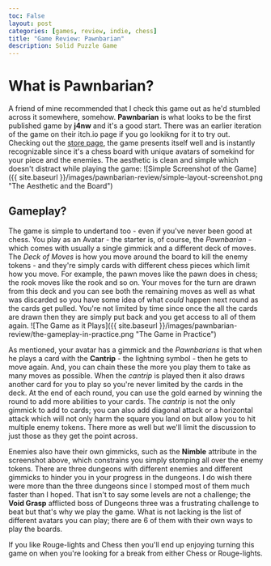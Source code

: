```yaml
---
toc: False
layout: post
categories: [games, review, indie, chess]
title: "Game Review: Pawnbarian"
description: Solid Puzzle Game
---
```


# What is Pawnbarian?
A friend of mine recommended that I check this game out as he'd stumbled across it somewhere, somehow. **Pawnbarian** is what looks to be the first published game by **j4nw** and it's a good start. There was an earlier iteration of the game on their itch.io page if you go lookikng for it to try out.
Checking out the [store page](https://store.steampowered.com/app/1142080/Pawnbarian/), the game presents itself well and is instantly recognizable since it's a chess board with unique avatars of somekind for your piece and the enemies. The aesthetic is clean and simple which doesn't distract while playing the game:
![Simple Screenshot of the Game]({{ site.baseurl }}/images/pawnbarian-review/simple-layout-screenshot.png "The Aesthetic and the Board")


## Gameplay?
The game is simple to undertand too - even if you've never been good at chess. You play as an Avatar - the starter is, of course, the *Pawnbarian* - which comes with usually a single gimmick and a different deck of moves. The *Deck of Moves* is how you move around the board to kill the enemy tokens - and they're simply cards with different chess pieces which limit how you move. For example, the pawn moves like the pawn does in chess; the rook moves like the rook and so on. Your moves for the turn are drawn from this deck and you can see both the remaining moves as well as what was discarded so you have some idea of what *could* happen next round as the cards get pulled. You're not limited by time since once the all the cards are drawn then they are simply put back and you get access to all of them again.
![The Game as it Plays]({{ site.baseurl }}/images/pawnbarian-review/the-gameplay-in-practice.png "The Game in Practice")

As mentioned, your avatar has a gimmick and the *Pawnbarians* is that when he plays a card with the **Cantrip** - the lightning symbol - then he gets to move again. And, you can chain these the more you play them to take as many moves as possible. When the *cantrip* is played then it also draws another card for you to play so you're never limited by the cards in the deck. At the end of each round, you can use the gold earned by winning the round to add more abilities to your cards. The *cantrip* is not the only gimmick to add to cards; you can also add diagonal attack or a horizontal attack which will not only harm the square you land on but allow you to hit multiple enemy tokens. There more as well but we'll limit the discussion to just those as they get the point across. 

Enemies also have their own gimmicks, such as the **Nimble** attribute in the screenshot above, which constrains you simply stomping all over the enemy tokens. There are three dungeons with different enemies and different gimmicks to hinder you in your progress in the dungeons. I do wish there were more than the three dungeons since I stomped most of them much faster than I hoped. That isn't to say some levels are not a challenge; the **Void Grasp** afflicted boss of Dungeons three was a frustrating challenge to beat but that's why we play the game. What is not lacking is the list of different avatars you can play; there are 6 of them with their own ways to play the boards.

If you like Rouge-lights and Chess then you'll end up enjoying turning this game on when you're looking for a break from either Chess or Rouge-lights.